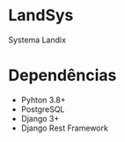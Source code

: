 # LandSys
Systema Landix

# Dependências
- Pyhton 3.8+
- PostgreSQL
- Django 3+ 
- Django Rest Framework
